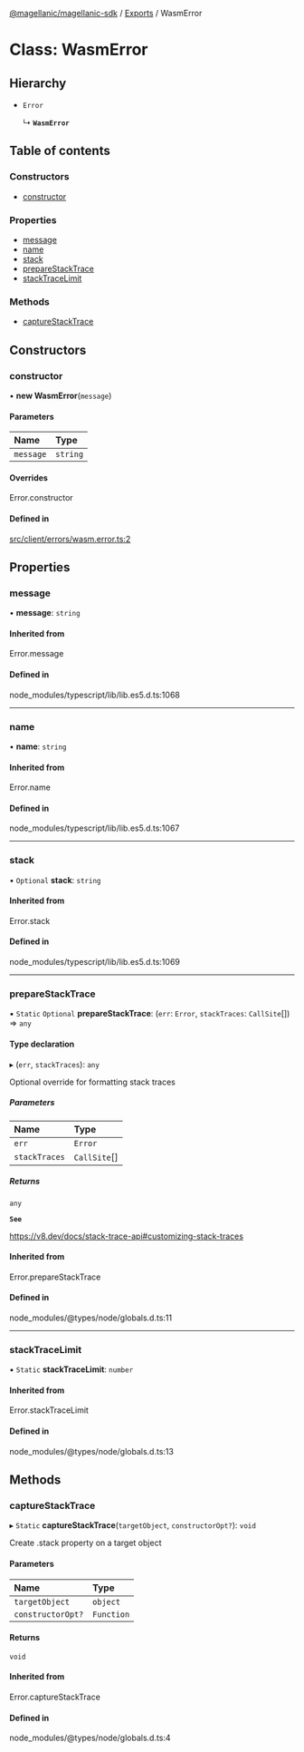 [@magellanic/magellanic-sdk](../README.md) / [Exports](../modules.md) / WasmError

# Class: WasmError

## Hierarchy

- `Error`

  ↳ **`WasmError`**

## Table of contents

### Constructors

- [constructor](WasmError.md#constructor)

### Properties

- [message](WasmError.md#message)
- [name](WasmError.md#name)
- [stack](WasmError.md#stack)
- [prepareStackTrace](WasmError.md#preparestacktrace)
- [stackTraceLimit](WasmError.md#stacktracelimit)

### Methods

- [captureStackTrace](WasmError.md#capturestacktrace)

## Constructors

### constructor

• **new WasmError**(`message`)

#### Parameters

| Name | Type |
| :------ | :------ |
| `message` | `string` |

#### Overrides

Error.constructor

#### Defined in

[src/client/errors/wasm.error.ts:2](https://gitlab.com/magellanic/platform/magellanic-ciem/magellanic-ciem-sdk/-/blob/0210931/src/client/errors/wasm.error.ts#L2)

## Properties

### message

• **message**: `string`

#### Inherited from

Error.message

#### Defined in

node_modules/typescript/lib/lib.es5.d.ts:1068

___

### name

• **name**: `string`

#### Inherited from

Error.name

#### Defined in

node_modules/typescript/lib/lib.es5.d.ts:1067

___

### stack

• `Optional` **stack**: `string`

#### Inherited from

Error.stack

#### Defined in

node_modules/typescript/lib/lib.es5.d.ts:1069

___

### prepareStackTrace

▪ `Static` `Optional` **prepareStackTrace**: (`err`: `Error`, `stackTraces`: `CallSite`[]) => `any`

#### Type declaration

▸ (`err`, `stackTraces`): `any`

Optional override for formatting stack traces

##### Parameters

| Name | Type |
| :------ | :------ |
| `err` | `Error` |
| `stackTraces` | `CallSite`[] |

##### Returns

`any`

**`See`**

https://v8.dev/docs/stack-trace-api#customizing-stack-traces

#### Inherited from

Error.prepareStackTrace

#### Defined in

node_modules/@types/node/globals.d.ts:11

___

### stackTraceLimit

▪ `Static` **stackTraceLimit**: `number`

#### Inherited from

Error.stackTraceLimit

#### Defined in

node_modules/@types/node/globals.d.ts:13

## Methods

### captureStackTrace

▸ `Static` **captureStackTrace**(`targetObject`, `constructorOpt?`): `void`

Create .stack property on a target object

#### Parameters

| Name | Type |
| :------ | :------ |
| `targetObject` | `object` |
| `constructorOpt?` | `Function` |

#### Returns

`void`

#### Inherited from

Error.captureStackTrace

#### Defined in

node_modules/@types/node/globals.d.ts:4
